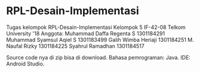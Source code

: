 # RPL-Desain-Implementasi 

Tugas kelompok RPL-Desain-Implementasi Kelompok 5 IF-42-08 Telkom University '18
Anggota: 
Muhammad Daffa Regenta S 1301184291
Muhammad Syamsul Aqiel S 1301183499
Galih Wimba Heriaji 1301184251
M. Naufal Rizky 1301184225
Syahrul Ramadhan 1301184517

Source code nya di zip bisa di download.
Bahasa pemrograman: Java.
IDE: Android Studio. 
